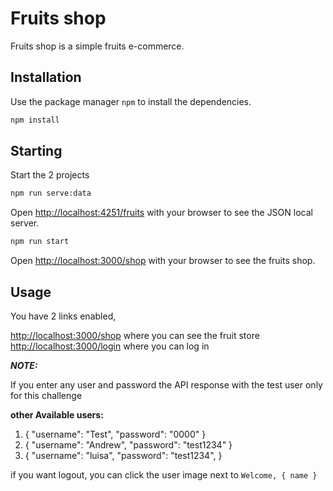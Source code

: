 # Fruits shop

Fruits shop is a simple fruits e-commerce.

## Installation

Use the package manager `npm` to install the dependencies.

```bash
npm install
```
## Starting

Start the 2 projects

```bash
npm run serve:data 
```

Open [http://localhost:4251/fruits](http://localhost:4251/fruits) with your browser to see the JSON local server.

```bash
npm run start
```

Open [http://localhost:3000/shop](http://localhost:3000/shop) with your browser to see the fruits shop.

## Usage

You have 2 links enabled,

[http://localhost:3000/shop](http://localhost:3000/shop) where you can see the fruit store
[http://localhost:3000/login](http://localhost:3000/login) where you can log in

**_NOTE:_**

If you enter any user and password the API response with the test user only for this challenge

**other Available users:** 

1.  { "username": "Test",  "password": "0000" }
2.  { "username": "Andrew", "password": "test1234" }
3.  { "username": "luisa", "password": "test1234", }

if you want logout, you can click the user image next to `Welcome, { name }`
